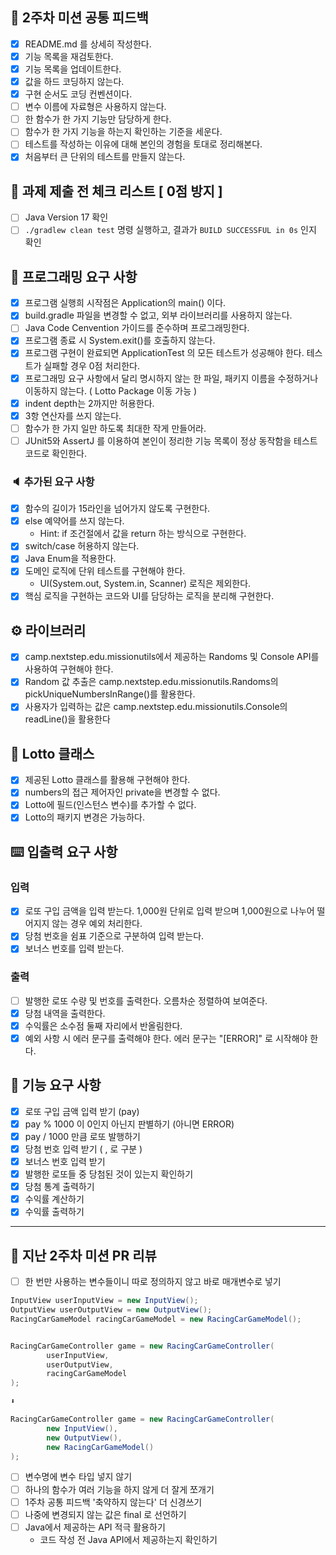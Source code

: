 ## 🚕 2주차 미션 공통 피드백
- [x] README.md 를 상세히 작성한다.
- [x] 기능 목록을 재검토한다.
- [x] 기능 목록을 업데이트한다.
- [x] 값을 하드 코딩하지 않는다.
- [x] 구현 순서도 코딩 컨벤션이다.
- [ ] 변수 이름에 자료형은 사용하지 않는다.
- [ ] 한 함수가 한 가지 기능만 담당하게 한다.
- [ ] 함수가 한 가지 기능을 하는지 확인하는 기준을 세운다.
- [ ] 테스트를 작성하는 이유에 대해 본인의 경험을 토대로 정리해본다.
- [x] 처음부터 큰 단위의 테스트를 만들지 않는다.

## 🚨 과제 제출 전 체크 리스트 [ 0점 방지 ]
- [ ] Java Version 17 확인
- [ ] ```./gradlew clean test``` 명령 실행하고, 결과가 ```BUILD SUCCESSFUL in 0s``` 인지 확인

## 🎯 프로그래밍 요구 사항
- [x] 프로그램 실행희 시작점은 Application의 main() 이다.
- [x] build.gradle 파일을 변경할 수 없고, 외부 라이브러리를 사용하지 않는다.
- [ ] Java Code Cenvention 가이드를 준수하며 프로그래밍한다.
- [x] 프로그램 종료 시 System.exit()를 호출하지 않는다.
- [x] 프로그램 구현이 완료되면 ApplicationTest 의 모든 테스트가 성공해야 한다. 테스트가 실패할 경우 0점 처리한다.
- [x] 프로그래밍 요구 사항에서 달리 명시하지 않는 한 파일, 패키지 이름을 수정하거나 이동하지 않는다. ( Lotto Package 이동 가능 )
- [x] indent depth는 2까지만 허용한다.
- [x] 3항 연산자를 쓰지 않는다.
- [ ] 함수가 한 가지 일만 하도록 최대한 작게 만들어라.
- [ ] JUnit5와 AssertJ 를 이용하여 본인이 정리한 기능 목록이 정상 동작함을 테스트 코드로 확인한다.

### 🔈 추가된 요구 사항
- [x] 함수의 길이가 15라인을 넘어가지 않도록 구현한다.
- [x] else 예약어를 쓰지 않는다.
  - Hint: if 조건절에서 값을 return 하는 방식으로 구현한다.
- [x] switch/case 허용하지 않는다.
- [x] Java Enum을 적용한다.
- [x] 도메인 로직에 단위 테스트를 구현해야 한다. 
  - UI(System.out, System.in, Scanner) 로직은 제외한다.
- [x] 핵심 로직을 구현하는 코드와 UI를 담당하는 로직을 분리해 구현한다.

## ⚙️ 라이브러리
- [x] camp.nextstep.edu.missionutils에서 제공하는 Randoms 및 Console API를 사용하여 구현해야 한다.
- [x] Random 값 추출은 camp.nextstep.edu.missionutils.Randoms의 pickUniqueNumbersInRange()를 활용한다.
- [x] 사용자가 입력하는 값은 camp.nextstep.edu.missionutils.Console의 readLine()을 활용한다

## 🎱 Lotto 클래스
- [x] 제공된 Lotto 클래스를 활용해 구현해야 한다.
- [x] numbers의 접근 제어자인 private을 변경할 수 없다.
- [x] Lotto에 필드(인스턴스 변수)를 추가할 수 없다.
- [x] Lotto의 패키지 변경은 가능하다.

## ⌨️ 입출력 요구 사항
### 입력
- [x] 로또 구입 금액을 입력 받는다. 1,000원 단위로 입력 받으며 1,000원으로 나누어 떨어지지 않는 경우 예외 처리한다.
- [x] 당첨 번호을 쉼표 기준으로 구분하여 입력 받는다.
- [x] 보너스 번호를 입력 받는다.
### 출력
- [ ] 발행한 로또 수량 및 번호를 출력한다. 오름차순 정렬하여 보여준다.
- [x] 당첨 내역을 출력한다.
- [x] 수익률은 소수점 둘째 자리에서 반올림한다.
- [x] 예외 사항 시 에러 문구를 출력해야 한다. 에러 문구는 "[ERROR]" 로 시작해야 한다.

## 🚀 기능 요구 사항
- [x] 로또 구입 금액 입력 받기 (pay)
- [x] pay % 1000 이 0인지 아닌지 판별하기 (아니면 ERROR)
- [x] pay / 1000 만큼 로또 발행하기
- [x] 당첨 번호 입력 받기 ( , 로 구분 )
- [x] 보너스 번호 입력 받기
- [x] 발행한 로또들 중 당첨된 것이 있는지 확인하기
- [x] 당첨 통계 출력하기
- [x] 수익률 계산하기
- [x] 수익률 출력하기

---

## 🙌 지난 2주차 미션 PR 리뷰
- [ ] 한 번만 사용하는 변수들이니 따로 정의하지 않고 바로 매개변수로 넣기
```java
InputView userInputView = new InputView();
OutputView userOutputView = new OutputView();
RacingCarGameModel racingCarGameModel = new RacingCarGameModel();


RacingCarGameController game = new RacingCarGameController(
        userInputView,
        userOutputView,
        racingCarGameModel
);

⬇️

RacingCarGameController game = new RacingCarGameController(
        new InputView(),
        new OutputView(),
        new RacingCarGameModel()
);
```

- [ ] 변수명에 변수 타입 넣지 않기 
- [ ] 하나의 함수가 여러 기능을 하지 않게 더 잘게 쪼개기
- [ ] 1주차 공통 피드백 '축약하지 않는다' 더 신경쓰기
- [ ] 나중에 변경되지 않는 값은 final 로 선언하기
- [ ] Java에서 제공하는 API 적극 활용하기
  - 코드 작성 전 Java API에서 제공하는지 확인하기